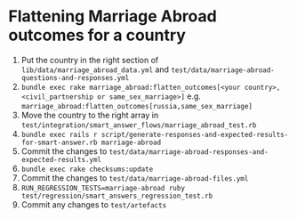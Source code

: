 # Flattening Marriage Abroad outcomes for a country

1. Put the country in the right section of `lib/data/marriage_abroad_data.yml` and `test/data/marriage-abroad-questions-and-responses.yml`
2. `bundle exec rake marriage_abroad:flatten_outcomes[<your country>,<civil_partnership or same_sex_marriage>]` e.g. `marriage_abroad:flatten_outcomes[russia,same_sex_marriage]`
3. Move the country to the right array in `test/integration/smart_answer_flows/marriage_abroad_test.rb`
4. `bundle exec rails r script/generate-responses-and-expected-results-for-smart-answer.rb marriage-abroad`
5. Commit the changes to `test/data/marriage-abroad-responses-and-expected-results.yml`
6. `bundle exec rake checksums:update`
7. Commit the changes to `test/data/marriage-abroad-files.yml`
8. `RUN_REGRESSION_TESTS=marriage-abroad ruby test/regression/smart_answers_regression_test.rb`
9. Commit any changes to `test/artefacts`
